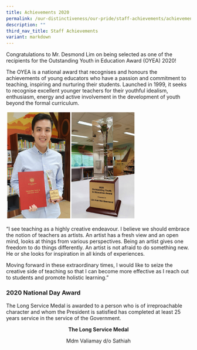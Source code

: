 ```yaml
---
title: Achievements 2020
permalink: /our-distinctiveness/our-pride/staff-achievements/achievements-2020/
description: ""
third_nav_title: Staff Achievements
variant: markdown
---
```

Congratulations to Mr. Desmond Lim on being selected as one of the recipients for the Outstanding Youth in Education Award (OYEA) 2020!

The OYEA is a national award that recognises and honours the achievements of young educators who have a passion and commitment to teaching, inspiring and nurturing their students. Launched in 1999, it seeks to recognise excellent younger teachers for their youthful idealism, enthusiasm, energy and active involvement in the development of youth beyond the formal curriculum.

<img src="/images/Desmond.jpg" style="width:70%">
		 
“I see teaching as a highly creative endeavour. I believe we should embrace the notion of teachers as artists. An artist has a fresh view and an open mind, looks at things from various perspectives. Being an artist gives one freedom to do things differently. An artist is not afraid to do something new. He or she looks for inspiration in all kinds of experiences.

Moving forward in these extraordinary times, I would like to seize the creative side of teaching so that I can become more effective as I reach out to students and promote holistic learning.”

### **2020 National Day Award**

The Long Service Medal is awarded to a person who is of irreproachable character and whom the President is satisfied has completed at least 25 years service in the service of the Government.

<b><center>The Long Service Medal</center></b>
<center>Mdm Valiamay d/o Sathiah</center>